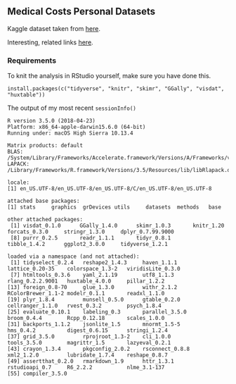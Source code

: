 ## Medical Costs Personal Datasets

Kaggle dataset taken from [here](https://www.kaggle.com/mirichoi0218/insurance/kernels).

Interesting, related links [here](https://www.healthcare.gov/how-plans-set-your-premiums/).

### Requirements

To knit the analysis in RStudio yourself, make sure you have done this.

	install.packages(c("tidyverse", "knitr", "skimr", "GGally", "visdat", "huxtable"))

The output of my most recent `sessionInfo()`

	R version 3.5.0 (2018-04-23)
	Platform: x86_64-apple-darwin15.6.0 (64-bit)
	Running under: macOS High Sierra 10.13.4

	Matrix products: default
	BLAS: /System/Library/Frameworks/Accelerate.framework/Versions/A/Frameworks/vecLib.framework/Versions/A/libBLAS.dylib
	LAPACK: /Library/Frameworks/R.framework/Versions/3.5/Resources/lib/libRlapack.dylib

	locale:
	[1] en_US.UTF-8/en_US.UTF-8/en_US.UTF-8/C/en_US.UTF-8/en_US.UTF-8

	attached base packages:
	[1] stats     graphics  grDevices utils     datasets  methods   base     

	other attached packages:
	 [1] visdat_0.1.0      GGally_1.4.0      skimr_1.0.3       knitr_1.20        forcats_0.3.0     stringr_1.3.0     dplyr_0.7.99.9000
	 [8] purrr_0.2.5       readr_1.1.1       tidyr_0.8.1       tibble_1.4.2      ggplot2_3.0.0     tidyverse_1.2.1  

	loaded via a namespace (and not attached):
	 [1] tidyselect_0.2.4   reshape2_1.4.3     haven_1.1.1        lattice_0.20-35    colorspace_1.3-2   viridisLite_0.3.0 
	 [7] htmltools_0.3.6    yaml_2.1.19        utf8_1.1.3         rlang_0.2.2.9001   huxtable_4.0.0     pillar_1.2.2      
	[13] foreign_0.8-70     glue_1.3.0         withr_2.1.2        RColorBrewer_1.1-2 modelr_0.1.1       readxl_1.1.0      
	[19] plyr_1.8.4         munsell_0.5.0      gtable_0.2.0       cellranger_1.1.0   rvest_0.3.2        psych_1.8.4       
	[25] evaluate_0.10.1    labeling_0.3       parallel_3.5.0     broom_0.4.4        Rcpp_0.12.18       scales_1.0.0      
	[31] backports_1.1.2    jsonlite_1.5       mnormt_1.5-5       hms_0.4.2          digest_0.6.15      stringi_1.2.4     
	[37] grid_3.5.0         rprojroot_1.3-2    cli_1.0.0          tools_3.5.0        magrittr_1.5       lazyeval_0.2.1    
	[43] crayon_1.3.4       pkgconfig_2.0.2    rsconnect_0.8.8    xml2_1.2.0         lubridate_1.7.4    reshape_0.8.7     
	[49] assertthat_0.2.0   rmarkdown_1.9      httr_1.3.1         rstudioapi_0.7     R6_2.2.2           nlme_3.1-137      
	[55] compiler_3.5.0


